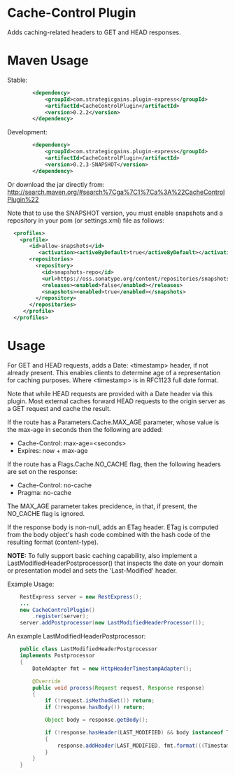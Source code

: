 Cache-Control Plugin
====================

Adds caching-related headers to GET and HEAD responses.

Maven Usage
===========
Stable:
```xml
		<dependency>
			<groupId>com.strategicgains.plugin-express</groupId>
			<artifactId>CacheControlPlugin</artifactId>
			<version>0.2.2</version>
		</dependency>
```
Development:
```xml
		<dependency>
			<groupId>com.strategicgains.plugin-express</groupId>
			<artifactId>CacheControlPlugin</artifactId>
			<version>0.2.3-SNAPSHOT</version>
		</dependency>
```
Or download the jar directly from: 
http://search.maven.org/#search%7Cga%7C1%7Ca%3A%22CacheControlPlugin%22

Note that to use the SNAPSHOT version, you must enable snapshots and a repository in your pom (or settings.xml) file as follows:
```xml
  <profiles>
    <profile>
       <id>allow-snapshots</id>
          <activation><activeByDefault>true</activeByDefault></activation>
       <repositories>
         <repository>
           <id>snapshots-repo</id>
           <url>https://oss.sonatype.org/content/repositories/snapshots</url>
           <releases><enabled>false</enabled></releases>
           <snapshots><enabled>true</enabled></snapshots>
         </repository>
       </repositories>
     </profile>
  </profiles>
```

Usage
========
For GET and HEAD requests, adds a Date: \<timestamp\> header, if not already present. This enables clients to determine age of a representation for caching purposes.  Where \<timestamp\> is in RFC1123 full date format.

Note that while HEAD requests are provided with a Date header via this plugin. Most external caches forward HEAD requests to the origin server as a GET request and cache the result.

If the route has a Parameters.Cache.MAX_AGE parameter, whose value is the max-age in seconds then the following are added:
* Cache-Control: max-age=\<seconds\>
* Expires: now + max-age

If the route has a Flags.Cache.NO_CACHE flag, then the following headers are set on the response:
* Cache-Control: no-cache
* Pragma: no-cache

The MAX_AGE parameter takes precidence, in that, if present, the NO_CACHE flag is ignored.

If the response body is non-null, adds an ETag header.  ETag is computed from the body object's hash code combined with the hash code of the resulting format (content-type).

**NOTE:** To fully support basic caching capability, also implement a LastModifiedHeaderPostprocessor() that inspects the date on your domain or presentation model and sets the 'Last-Modified' header.

Example Usage:
```Java
    RestExpress server = new RestExpress();
    ...
    new CacheControlPlugin()
        .register(server);
    server.addPostprocessor(new LastModifiedHeaderProcessor());
```

An example LastModifiedHeaderPostprocessor:
```Java
    public class LastModifiedHeaderPostprocessor
    implements Postprocessor
    {
		DateAdapter fmt = new HttpHeaderTimestampAdapter();

		@Override
		public void process(Request request, Response response)
		{
			if (!request.isMethodGet()) return;
			if (!response.hasBody()) return;

			Object body = response.getBody();

			if (!response.hasHeader(LAST_MODIFIED) && body instanceof Timestamped)
			{
				response.addHeader(LAST_MODIFIED, fmt.format(((Timestamped) body).getUpdatedAt()));
			}
		}
    }
```
